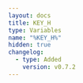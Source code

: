 ```yaml
---
layout: docs
title: KEY_H
type: Variables
name: "%KEY_H%"
hidden: true
changelog:
  - type: Added
    version: v0.7.2
---
```

